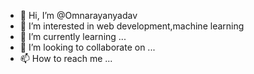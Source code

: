 - 👋 Hi, I’m @Omnarayanyadav
- 👀 I’m interested in web development,machine learning
- 🌱 I’m currently learning ...
- 💞️ I’m looking to collaborate on ...
- 📫 How to reach me ...

<!---
Omnarayanyadav/Omnarayanyadav is a ✨ special ✨ repository because its `README.md` (this file) appears on your GitHub profile.
You can click the Preview link to take a look at your changes.
--->

